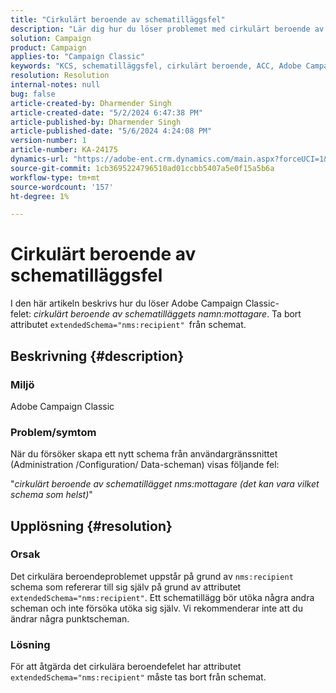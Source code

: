 ```yaml
---
title: "Cirkulärt beroende av schematilläggsfel"
description: "Lär dig hur du löser problemet med cirkulärt beroende av schematilläggsfel i Adobe Campaign Classic."
solution: Campaign
product: Campaign
applies-to: "Campaign Classic"
keywords: "KCS, schematilläggsfel, cirkulärt beroende, ACC, Adobe Campaign Classic"
resolution: Resolution
internal-notes: null
bug: false
article-created-by: Dharmender Singh
article-created-date: "5/2/2024 6:47:38 PM"
article-published-by: Dharmender Singh
article-published-date: "5/6/2024 4:24:08 PM"
version-number: 1
article-number: KA-24175
dynamics-url: "https://adobe-ent.crm.dynamics.com/main.aspx?forceUCI=1&pagetype=entityrecord&etn=knowledgearticle&id=5efaa16c-b408-ef11-9f8a-6045bd034c54"
source-git-commit: 1cb3695224796510ad01ccbb5407a5e0f15a5b6a
workflow-type: tm+mt
source-wordcount: '157'
ht-degree: 1%

---
```


# Cirkulärt beroende av schematilläggsfel


I den här artikeln beskrivs hur du löser Adobe Campaign Classic-felet: *cirkulärt beroende av schematilläggets namn:mottagare*. Ta bort attributet `extendedSchema="nms:recipient" `från schemat.

## Beskrivning {#description}


### Miljö

Adobe Campaign Classic

### Problem/symtom

När du försöker skapa ett nytt schema från användargränssnittet (Administration /Configuration/ Data-scheman) visas följande fel:

&quot;*cirkulärt beroende av schematillägget nms:mottagare (det kan vara vilket schema som helst)*&quot;


## Upplösning {#resolution}


### Orsak

Det cirkulära beroendeproblemet uppstår på grund av `nms:recipient` schema som refererar till sig själv på grund av attributet `extendedSchema="nms:recipient"`. Ett schematillägg bör utöka några andra scheman och inte försöka utöka sig själv. Vi rekommenderar inte att du ändrar några punktscheman.

### Lösning

För att åtgärda det cirkulära beroendefelet har attributet `extendedSchema="nms:recipient"` måste tas bort från schemat.
